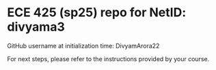 # ECE 425 (sp25) repo for NetID: divyama3

GitHub username at initialization time: DivyamArora22

For next steps, please refer to the instructions provided by your course.
